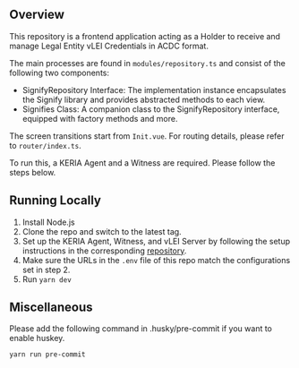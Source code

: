 ## Overview
This repository is a frontend application acting as a Holder to receive and manage Legal Entity vLEI Credentials in ACDC format.

The main processes are found in `modules/repository.ts` and consist of the following two components:

- SignifyRepository Interface: The implementation instance encapsulates the Signify library and provides abstracted methods to each view.
- Signifies Class: A companion class to the SignifyRepository interface, equipped with factory methods and more.

The screen transitions start from `Init.vue`. For routing details, please refer to `router/index.ts`.

To run this, a KERIA Agent and a Witness are required.
Please follow the steps below.

## Running Locally
1. Install Node.js
2. Clone the repo and switch to the latest tag.
3. Set up the KERIA Agent, Witness, and vLEI Server by following the setup instructions in the corresponding [repository](https://github.com/GMO-GlobalSign-Holdings-K-K-CTO-office/keria-witness-vlei_schema).
4. Make sure the URLs in the `.env` file of this repo match the configurations set in step 2.
5. Run `yarn dev`

## Miscellaneous
Please add the following command in .husky/pre-commit if you want to enable huskey.

```bash
yarn run pre-commit
```
